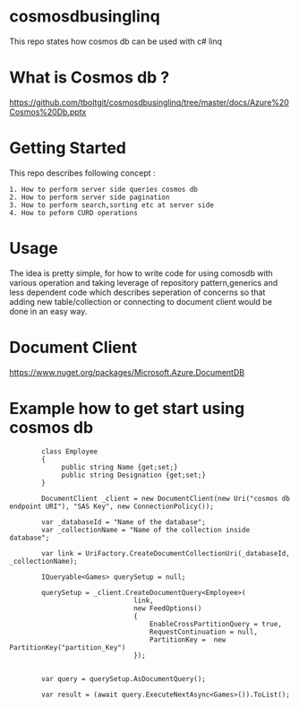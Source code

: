 # cosmosdbusinglinq
This repo states how cosmos db can be used with c# linq

# What is Cosmos db ? 
https://github.com/tboltgit/cosmosdbusinglinq/tree/master/docs/Azure%20Cosmos%20Db.pptx 

# Getting Started

This repo describes following concept :

    1. How to perform server side queries cosmos db  
    2. How to perform server side pagination 
    3. How to perform search,sorting etc at server side 
    4. How to peform CURD operations 
    
# Usage 
The idea is pretty simple, for how to write code for using comosdb with various operation and taking leverage of repository pattern,generics and less dependent code which describes seperation of concerns so that adding new table/collection or connecting to document client would be done in an easy way.

# Document Client 
https://www.nuget.org/packages/Microsoft.Azure.DocumentDB

# Example how to get start using cosmos db

            class Employee
            {
                 public string Name {get;set;}
                 public string Designation {get;set;}
            }

            DocumentClient _client = new DocumentClient(new Uri("cosmos db endpoint URI"), "SAS Key", new ConnectionPolicy());
           
            var _databaseId = "Name of the database";
            var _collectionName = "Name of the collection inside database";

            var link = UriFactory.CreateDocumentCollectionUri(_databaseId, _collectionName);

            IQueryable<Games> querySetup = null;

            querySetup = _client.CreateDocumentQuery<Employee>(
                                   link,
                                   new FeedOptions()
                                   {
                                       EnableCrossPartitionQuery = true,
                                       RequestContinuation = null,
                                       PartitionKey =  new PartitionKey("partition_Key") 
                                   });


            var query = querySetup.AsDocumentQuery();

            var result = (await query.ExecuteNextAsync<Games>()).ToList();    
